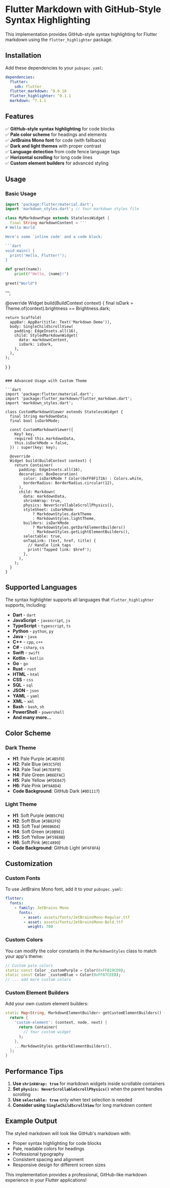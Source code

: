 # Flutter Markdown with GitHub-Style Syntax Highlighting

This implementation provides GitHub-style syntax highlighting for Flutter markdown using the `flutter_highlighter` package.

## Installation

Add these dependencies to your `pubspec.yaml`:

```yaml
dependencies:
  flutter:
    sdk: flutter
  flutter_markdown: ^0.6.18
  flutter_highlighter: ^0.1.1
  markdown: ^7.1.1
```

## Features

✅ **GitHub-style syntax highlighting** for code blocks  
✅ **Pale color scheme** for headings and elements  
✅ **JetBrains Mono font** for code (with fallbacks)  
✅ **Dark and light themes** with proper contrast  
✅ **Language detection** from code fence language tags  
✅ **Horizontal scrolling** for long code lines  
✅ **Custom element builders** for advanced styling  

## Usage

### Basic Usage

```dart
import 'package:flutter/material.dart';
import 'markdown_styles.dart'; // Your markdown styles file

class MyMarkdownPage extends StatelessWidget {
  final String markdownContent = '''
# Hello World

Here's some `inline code` and a code block:

```dart
void main() {
  print('Hello, Flutter!');
}
```

```python
def greet(name):
    print(f"Hello, {name}!")
    
greet("World")
```
''';

  @override
  Widget build(BuildContext context) {
    final isDark = Theme.of(context).brightness == Brightness.dark;
    
    return Scaffold(
      appBar: AppBar(title: Text('Markdown Demo')),
      body: SingleChildScrollView(
        padding: EdgeInsets.all(16),
        child: StyledMarkdownWidget(
          data: markdownContent,
          isDark: isDark,
        ),
      ),
    );
  }
}
```

### Advanced Usage with Custom Theme

```dart
import 'package:flutter/material.dart';
import 'package:flutter_markdown/flutter_markdown.dart';
import 'markdown_styles.dart';

class CustomMarkdownViewer extends StatelessWidget {
  final String markdownData;
  final bool isDarkMode;

  const CustomMarkdownViewer({
    Key? key,
    required this.markdownData,
    this.isDarkMode = false,
  }) : super(key: key);

  @override
  Widget build(BuildContext context) {
    return Container(
      padding: EdgeInsets.all(16),
      decoration: BoxDecoration(
        color: isDarkMode ? Color(0xFF0F172A) : Colors.white,
        borderRadius: BorderRadius.circular(12),
      ),
      child: Markdown(
        data: markdownData,
        shrinkWrap: true,
        physics: NeverScrollableScrollPhysics(),
        styleSheet: isDarkMode 
            ? MarkdownStyles.darkTheme 
            : MarkdownStyles.lightTheme,
        builders: isDarkMode
            ? MarkdownStyles.getDarkElementBuilders()
            : MarkdownStyles.getLightElementBuilders(),
        selectable: true,
        onTapLink: (text, href, title) {
          // Handle link taps
          print('Tapped link: $href');
        },
      ),
    );
  }
}
```

## Supported Languages

The syntax highlighter supports all languages that `flutter_highlighter` supports, including:

- **Dart** - `dart`
- **JavaScript** - `javascript`, `js`
- **TypeScript** - `typescript`, `ts`
- **Python** - `python`, `py`
- **Java** - `java`
- **C++** - `cpp`, `c++`
- **C#** - `csharp`, `cs`
- **Swift** - `swift`
- **Kotlin** - `kotlin`
- **Go** - `go`
- **Rust** - `rust`
- **HTML** - `html`
- **CSS** - `css`
- **SQL** - `sql`
- **JSON** - `json`
- **YAML** - `yaml`
- **XML** - `xml`
- **Bash** - `bash`, `sh`
- **PowerShell** - `powershell`
- **And many more...**

## Color Scheme

### Dark Theme
- **H1**: Pale Purple (`#C4B5FD`)
- **H2**: Pale Blue (`#93C5FD`)
- **H3**: Pale Teal (`#67E8F9`)
- **H4**: Pale Green (`#86EFAC`)
- **H5**: Pale Yellow (`#FDE047`)
- **H6**: Pale Pink (`#F9A8D4`)
- **Code Background**: GitHub Dark (`#0D1117`)

### Light Theme
- **H1**: Soft Purple (`#8B5CF6`)
- **H2**: Soft Blue (`#3B82F6`)
- **H3**: Soft Teal (`#06B6D4`)
- **H4**: Soft Green (`#10B981`)
- **H5**: Soft Yellow (`#F59E0B`)
- **H6**: Soft Pink (`#EC4899`)
- **Code Background**: GitHub Light (`#F6F8FA`)

## Customization

### Custom Fonts

To use JetBrains Mono font, add it to your `pubspec.yaml`:

```yaml
flutter:
  fonts:
    - family: JetBrains Mono
      fonts:
        - asset: assets/fonts/JetBrainsMono-Regular.ttf
        - asset: assets/fonts/JetBrainsMono-Bold.ttf
          weight: 700
```

### Custom Colors

You can modify the color constants in the `MarkdownStyles` class to match your app's theme:

```dart
// Custom pale colors
static const Color _customPurple = Color(0xFFB19CD9);
static const Color _customBlue = Color(0xFF87CEEB);
// ... add more custom colors
```

### Custom Element Builders

Add your own custom element builders:

```dart
static Map<String, MarkdownElementBuilder> getCustomElementBuilders() {
  return {
    'custom-element': (context, node, next) {
      return Container(
        // Your custom widget
      );
    },
    ...MarkdownStyles.getDarkElementBuilders(),
  };
}
```

## Performance Tips

1. **Use `shrinkWrap: true`** for markdown widgets inside scrollable containers
2. **Set `physics: NeverScrollableScrollPhysics()`** when the parent handles scrolling
3. **Use `selectable: true`** only when text selection is needed
4. **Consider using `SingleChildScrollView`** for long markdown content

## Example Output

The styled markdown will look like GitHub's markdown with:
- Proper syntax highlighting for code blocks
- Pale, readable colors for headings
- Professional typography
- Consistent spacing and alignment
- Responsive design for different screen sizes

This implementation provides a professional, GitHub-like markdown experience in your Flutter applications!

